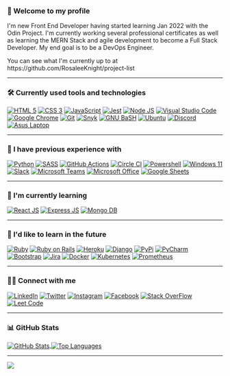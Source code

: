 ### 👋 Welcome to my profile
I'm new Front End Developer having started learning Jan 2022 with the Odin Project. I'm currently working several professional certificates as well as learning the MERN Stack and agile development to become a Full Stack Developer. My end goal is to be a DevOps Engineer.
<p> You can see what I'm currently up to at https://github.com/RosaleeKnight/project-list </p>

-----
### 🛠️ Currently used tools and technologies
<a href="https://html.spec.whatwg.org/multipage/"><img src="https://img.shields.io/badge/HTML5-E34F26?style=for-the-badge&logo=html5&logoColor=white" alt="HTML 5" ></a>
<a href="https://www.w3.org/Style/CSS/"><img src="https://img.shields.io/badge/CSS3-1572B6?style=for-the-badge&logo=css3&logoColor=white" alt="CSS 3" ></a>
<a href="https://developer.mozilla.org/en-US/docs/Web/JavaScript"><img src="https://img.shields.io/badge/JavaScript-323330?style=for-the-badge&logo=javascript&logoColor=F7DF1E" alt="JavaScript" ></a>
<a href="https://jestjs.io/"><img src="https://img.shields.io/badge/Jest-C21325?style=for-the-badge&logo=jest&logoColor=white" alt="Jest" ></a>
<a href="https://nodejs.org/en/"><img src="https://img.shields.io/badge/Node.js-339933?style=for-the-badge&logo=nodedotjs&logoColor=white" alt="Node JS" ></a>
<a href="https://code.visualstudio.com/"><img src="https://img.shields.io/badge/Visual_Studio_Code-0078D4?style=for-the-badge&logo=visual%20studio%20code&logoColor=white" alt="Visual Studio Code" ></a>
<a href="https://www.google.ca/intl/en_ca/chrome/"><img src="https://img.shields.io/badge/Google_chrome-4285F4?style=for-the-badge&logo=Google-chrome&logoColor=white" alt="Google Chrome" ></a>
<a href="https://git-scm.com/"><img src="https://img.shields.io/badge/GIT-E44C30?style=for-the-badge&logo=git&logoColor=white" alt="Git" ></a>
<a href="https://snyk.io/"><img src="https://img.shields.io/badge/Snyk-4C4A73?style=for-the-badge&logo=snyk&logoColor=white" alt="Snyk" ></a>
<a href="https://www.gnu.org/software/bash/"><img src="https://img.shields.io/badge/GNU%20Bash-4EAA25?style=for-the-badge&logo=GNU%20Bash&logoColor=white" alt="GNU BaSH" ></a>
<a href="https://ubuntu.com/"><img src="https://img.shields.io/badge/Ubuntu-E95420?style=for-the-badge&logo=ubuntu&logoColor=white" alt="Ubuntu" ></a>
<a href="https://discord.com/"><img src="https://img.shields.io/badge/Discord-5865F2?style=for-the-badge&logo=discord&logoColor=white" alt="Discord" ></a>
<a href="https://rog.asus.com/ca-en/"><img src="https://img.shields.io/badge/asus%20laptop-000000?style=for-the-badge&logo=asus&logoColor=white" alt="Asus Laptop" ></a>

-----
### 🧰 I have previous experience with
<a href="https://www.python.org/"><img src="https://img.shields.io/badge/Python-FFD43B?style=for-the-badge&logo=python&logoColor=blue" alt="Python" ></a>
<a href="https://sass-lang.com/"><img src="https://img.shields.io/badge/Sass-CC6699?style=for-the-badge&logo=sass&logoColor=white" alt="SASS" ></a>
<a href="https://github.com/features/actions"><img src="https://img.shields.io/badge/GitHub_Actions-2088FF?style=for-the-badge&logo=github-actions&logoColor=white" alt="GitHub Actions" ></a>
<a href="https://circleci.com/"><img src="https://img.shields.io/badge/circleci-343434?style=for-the-badge&logo=circleci&logoColor=white" alt="Circle CI" ></a>
<a href="https://docs.microsoft.com/en-us/powershell/"><img src="https://img.shields.io/badge/powershell-5391FE?style=for-the-badge&logo=powershell&logoColor=white" alt="Powershell" ></a>
<a href="https://www.microsoft.com/en-ca/windows/windows-11"><img src="https://img.shields.io/badge/Windows-0078D6?style=for-the-badge&logo=windows&logoColor=white" alt="Windows 11" ></a>
<a href="https://slack.com/"><img src="https://img.shields.io/badge/Slack-4A154B?style=for-the-badge&logo=slack&logoColor=white" alt="Slack" ></a>
<a href="https://www.microsoft.com/en-ca/microsoft-teams/group-chat-software"><img src="https://img.shields.io/badge/Microsoft_Teams-6264A7?style=for-the-badge&logo=microsoft-teams&logoColor=white" alt="Microsoft Teams" ></a>
<a href="https://www.office.com/"><img src="https://img.shields.io/badge/Microsoft_Office-D83B01?style=for-the-badge&logo=microsoft-office&logoColor=white" alt="Microsoft Office" ></a>
<a href="https://www.google.com/sheets/about/"><img src="https://img.shields.io/badge/Google%20Sheets-34A853?style=for-the-badge&logo=google-sheets&logoColor=white" alt="Google Sheets" ></a>


-----
### 📖 I'm currently learning
<a href="https://reactjs.org/"><img src="https://img.shields.io/badge/React-20232A?style=for-the-badge&logo=react&logoColor=61DAFB" alt="React JS" ></a>
<a href="https://expressjs.com/"><img src="https://img.shields.io/badge/Express.js-000000?style=for-the-badge&logo=express&logoColor=white" alt="Express JS" ></a>
<a href="https://www.mongodb.com/"><img src="https://img.shields.io/badge/MongoDB-4EA94B?style=for-the-badge&logo=mongodb&logoColor=white" alt="Mongo DB" ></a>

-----
### 📝 I'd like to learn in the future
<a href="https://www.ruby-lang.org/en/"><img src="https://img.shields.io/badge/Ruby-CC342D?style=for-the-badge&logo=ruby&logoColor=white" alt="Ruby" ></a>
<a href="https://rubyonrails.org/"><img src="https://img.shields.io/badge/Ruby_on_Rails-CC0000?style=for-the-badge&logo=ruby-on-rails&logoColor=white" alt="Ruby on Rails" ></a>
<a href="https://www.heroku.com/"><img src="https://img.shields.io/badge/Heroku-430098?style=for-the-badge&logo=heroku&logoColor=white" alt="Heroku" ></a>
<a href="https://www.djangoproject.com/"><img src="https://img.shields.io/badge/Django-092E20?style=for-the-badge&logo=django&logoColor=green" alt="Django" ></a>
<a href="https://pypi.org/"><img src="https://img.shields.io/badge/pypi-3775A9?style=for-the-badge&logo=pypi&logoColor=white" alt="PyPi" ></a>
<a href="https://www.jetbrains.com/pycharm/"><img src="https://img.shields.io/badge/PyCharm-000000.svg?&style=for-the-badge&logo=PyCharm&logoColor=white" alt="PyCharm" ></a>
<a href="https://getbootstrap.com/"><img src="https://img.shields.io/badge/Bootstrap-563D7C?style=for-the-badge&logo=bootstrap&logoColor=white" alt="Bootstrap" ></a>
<a href="https://www.atlassian.com/software/jira"><img src="https://img.shields.io/badge/Jira-0052CC?style=for-the-badge&logo=Jira&logoColor=white" alt="Jira" ></a>
<a href="https://www.docker.com/"><img src="https://img.shields.io/badge/Docker-2CA5E0?style=for-the-badge&logo=docker&logoColor=white" alt="Docker" ></a>
<a href="https://kubernetes.io/"><img src="https://img.shields.io/badge/kubernetes-326ce5.svg?&style=for-the-badge&logo=kubernetes&logoColor=white" alt="Kubernetes" ></a>
<a href="https://prometheus.io/"><img src="https://img.shields.io/badge/Prometheus-000000?style=for-the-badge&logo=prometheus&labelColor=000000" alt="Prometheus" ></a>

-----
### 👩‍💻 Connect with me
<a href="https://www.linkedin.com/in/rosalee-knight/"><img src="https://img.shields.io/badge/LinkedIn-0077B5?style=for-the-badge&logo=linkedin&logoColor=white" alt="LinkedIn" ></a>
<a href="https://twitter.com/Rosalee_Knight_"><img src="https://img.shields.io/badge/Twitter-1DA1F2?style=for-the-badge&logo=twitter&logoColor=white" alt="Twitter" ></a>
<a href="https://www.instagram.com/rosalee_knight_/"><img src="https://img.shields.io/badge/Instagram-E4405F?style=for-the-badge&logo=instagram&logoColor=white" alt="Instagram" ></a>
<a href="https://www.facebook.com/rosalee.knight.9/"><img src="https://img.shields.io/badge/Facebook-1877F2?style=for-the-badge&logo=facebook&logoColor=white" alt="Facebook" ></a>
<a href="https://stackoverflow.com/users/18393087/rosalee-knight/"><img src="https://img.shields.io/badge/Stack_Overflow-FE7A16?style=for-the-badge&logo=stack-overflow&logoColor=white" alt="Stack OverFlow" ></a>
<a href="https://leetcode.com/RosaleeKnight/"><img src="https://img.shields.io/badge/-LeetCode-FFA116?style=for-the-badge&logo=LeetCode&logoColor=black" alt="Leet Code" ></a>

-----
### 📊 GitHub Stats
<a href="https://github.com/RosaleeKnight/github-readme-stats"><img align="center" src="https://github-readme-stats.vercel.app/api?username=RosaleeKnight&show_icons=true&theme=nord" alt="GitHub Stats" /> </a>
<a href="https://github.com/RosaleeKnight/github-readme-stats"><img align="center" src="https://github-readme-stats.vercel.app/api/top-langs/?username=RosaleeKnight&layout=compact&theme=nord" alt="Top Languages" /></a>

-----
![](https://komarev.com/ghpvc/?username=RosaleeKnight)
